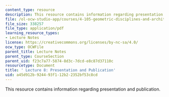 ```yaml
---
content_type: resource
description: This resource contains information regarding presentation and publication.
file: /ol-ocw-studio-app/courses/4-105-geometric-disciplines-and-architecture-skills-reciprocal-methodologies-fall-2012/a45d912b924493f112b22352bf53c8cd_MIT4_105F12_lec8-pres.pdf
file_size: 338257
file_type: application/pdf
learning_resource_types:
- Lecture Notes
license: https://creativecommons.org/licenses/by-nc-sa/4.0/
ocw_type: OCWFile
parent_title: Lecture Notes
parent_type: CourseSection
parent_uid: f23c7a77-5874-8d3c-7dcd-e8c87d37110c
resourcetype: Document
title: ' Lecture 8: Presentation and Publication'
uid: a45d912b-9244-93f1-12b2-2352bf53c8cd
---
```

This resource contains information regarding presentation and publication.